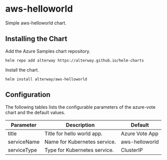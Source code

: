 # aws-helloworld

Simple aws-helloworld chart.

## Installing the Chart

Add the Azure Samples chart repository.

```
helm repo add alterway https://alterway.github.io/helm-charts
```

Install the chart.

```
helm install alterway/aws-helloworld
```


## Configuration

The following tables lists the configurable parameters of the azure-vote chart and the default values.

| Parameter | Description | Default |
|---|---|---|
| title | Title for hello world app. | Azure Vote App |
| serviceName | Name for Kubernetes service. | aws-helloworld |
| serviceType | Type for Kubernetes service. | ClusterIP |
